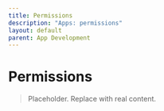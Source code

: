 ```yaml
---
title: Permissions
description: "Apps: permissions"
layout: default
parent: App Development
---
```

# Permissions

> Placeholder. Replace with real content.
